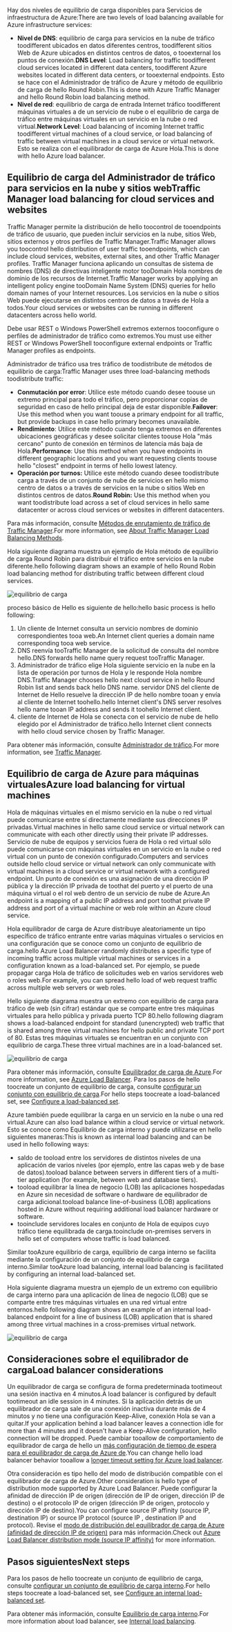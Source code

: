 

<span data-ttu-id="fcca9-101">Hay dos niveles de equilibrio de carga disponibles para Servicios de infraestructura de Azure:</span><span class="sxs-lookup"><span data-stu-id="fcca9-101">There are two levels of load balancing available for Azure infrastructure services:</span></span>

* <span data-ttu-id="fcca9-102">**Nivel de DNS**: equilibrio de carga para servicios en la nube de tráfico toodifferent ubicados en datos diferentes centros, toodifferent sitios Web de Azure ubicados en distintos centros de datos, o tooexternal los puntos de conexión.</span><span class="sxs-lookup"><span data-stu-id="fcca9-102">**DNS Level**:  Load balancing for traffic toodifferent cloud services located in different data centers, toodifferent Azure websites located in different data centers, or tooexternal endpoints.</span></span> <span data-ttu-id="fcca9-103">Esto se hace con el Administrador de tráfico de Azure y método de equilibrio de carga de hello Round Robin.</span><span class="sxs-lookup"><span data-stu-id="fcca9-103">This is done with Azure Traffic Manager and hello Round Robin load balancing method.</span></span>
* <span data-ttu-id="fcca9-104">**Nivel de red**: equilibrio de carga de entrada Internet tráfico toodifferent máquinas virtuales a de un servicio de nube o el equilibrio de carga de tráfico entre máquinas virtuales en un servicio en la nube o red virtual.</span><span class="sxs-lookup"><span data-stu-id="fcca9-104">**Network Level**:  Load balancing of incoming Internet traffic toodifferent virtual machines of a cloud service, or load balancing of traffic between virtual machines in a cloud service or virtual network.</span></span> <span data-ttu-id="fcca9-105">Esto se realiza con el equilibrador de carga de Azure Hola.</span><span class="sxs-lookup"><span data-stu-id="fcca9-105">This is done with hello Azure load balancer.</span></span>

## <a name="traffic-manager-load-balancing-for-cloud-services-and-websites"></a><span data-ttu-id="fcca9-106">Equilibrio de carga del Administrador de tráfico para servicios en la nube y sitios web</span><span class="sxs-lookup"><span data-stu-id="fcca9-106">Traffic Manager load balancing for cloud services and websites</span></span>
<span data-ttu-id="fcca9-107">Traffic Manager permite la distribución de hello toocontrol de tooendpoints de tráfico de usuario, que pueden incluir servicios en la nube, sitios Web, sitios externos y otros perfiles de Traffic Manager.</span><span class="sxs-lookup"><span data-stu-id="fcca9-107">Traffic Manager allows you toocontrol hello distribution of user traffic tooendpoints, which can include cloud services, websites, external sites, and other Traffic Manager profiles.</span></span> <span data-ttu-id="fcca9-108">Traffic Manager funciona aplicando un consultas de sistema de nombres (DNS) de directivas inteligente motor tooDomain Hola nombres de dominio de los recursos de Internet.</span><span class="sxs-lookup"><span data-stu-id="fcca9-108">Traffic Manager works by applying an intelligent policy engine tooDomain Name System (DNS) queries for hello domain names of your Internet resources.</span></span> <span data-ttu-id="fcca9-109">Los servicios en la nube o sitios Web puede ejecutarse en distintos centros de datos a través de Hola a todos.</span><span class="sxs-lookup"><span data-stu-id="fcca9-109">Your cloud services or websites can be running in different datacenters across hello world.</span></span>

<span data-ttu-id="fcca9-110">Debe usar REST o Windows PowerShell extremos externos tooconfigure o perfiles de administrador de tráfico como extremos.</span><span class="sxs-lookup"><span data-stu-id="fcca9-110">You must use either REST or Windows PowerShell tooconfigure external endpoints or Traffic Manager profiles as endpoints.</span></span>

<span data-ttu-id="fcca9-111">Administrador de tráfico usa tres tráfico de toodistribute de métodos de equilibrio de carga:</span><span class="sxs-lookup"><span data-stu-id="fcca9-111">Traffic Manager uses three load-balancing methods toodistribute traffic:</span></span>

* <span data-ttu-id="fcca9-112">**Conmutación por error**: Utilice este método cuando desee toouse un extremo principal para todo el tráfico, pero proporcionar copias de seguridad en caso de hello principal deja de estar disponible.</span><span class="sxs-lookup"><span data-stu-id="fcca9-112">**Failover**:  Use this method when you want toouse a primary endpoint for all traffic, but provide backups in case hello primary becomes unavailable.</span></span>
* <span data-ttu-id="fcca9-113">**Rendimiento**: Utilice este método cuando tenga extremos en diferentes ubicaciones geográficas y desee solicitar clientes toouse Hola "más cercano" punto de conexión en términos de latencia más baja de Hola.</span><span class="sxs-lookup"><span data-stu-id="fcca9-113">**Performance**:  Use this method when you have endpoints in different geographic locations and you want requesting clients toouse hello "closest" endpoint in terms of hello lowest latency.</span></span>
* <span data-ttu-id="fcca9-114">**Operación por turnos:** Utilice este método cuando desee toodistribute carga a través de un conjunto de nube de servicios en hello mismo centro de datos o a través de servicios en la nube o sitios Web en distintos centros de datos.</span><span class="sxs-lookup"><span data-stu-id="fcca9-114">**Round Robin:**  Use this method when you want toodistribute load across a set of cloud services in hello same datacenter or across cloud services or websites in different datacenters.</span></span>

<span data-ttu-id="fcca9-115">Para más información, consulte [Métodos de enrutamiento de tráfico de Traffic Manager](../articles/traffic-manager/traffic-manager-routing-methods.md).</span><span class="sxs-lookup"><span data-stu-id="fcca9-115">For more information, see [About Traffic Manager Load Balancing Methods](../articles/traffic-manager/traffic-manager-routing-methods.md).</span></span>

<span data-ttu-id="fcca9-116">Hola siguiente diagrama muestra un ejemplo de Hola método de equilibrio de carga Round Robin para distribuir el tráfico entre servicios en la nube diferente.</span><span class="sxs-lookup"><span data-stu-id="fcca9-116">hello following diagram shows an example of hello Round Robin load balancing method for distributing traffic between different cloud services.</span></span>

![equilibrio de carga](./media/virtual-machines-common-load-balance/TMSummary.png)

<span data-ttu-id="fcca9-118">proceso básico de Hello es siguiente de hello:</span><span class="sxs-lookup"><span data-stu-id="fcca9-118">hello basic process is hello following:</span></span>

1. <span data-ttu-id="fcca9-119">Un cliente de Internet consulta un servicio nombres de dominio correspondientes tooa web.</span><span class="sxs-lookup"><span data-stu-id="fcca9-119">An Internet client queries a domain name corresponding tooa web service.</span></span>
2. <span data-ttu-id="fcca9-120">DNS reenvía tooTraffic Manager de la solicitud de consulta del nombre hello.</span><span class="sxs-lookup"><span data-stu-id="fcca9-120">DNS forwards hello name query request tooTraffic Manager.</span></span>
3. <span data-ttu-id="fcca9-121">Administrador de tráfico elige Hola siguiente servicio en la nube en la lista de operación por turnos de Hola y le responde Hola nombre DNS.</span><span class="sxs-lookup"><span data-stu-id="fcca9-121">Traffic Manager chooses hello next cloud service in hello Round Robin list and sends back hello DNS name.</span></span> <span data-ttu-id="fcca9-122">servidor DNS del cliente de Internet de Hello resuelve la dirección IP de hello nombre tooan y envía al cliente de Internet toohello.</span><span class="sxs-lookup"><span data-stu-id="fcca9-122">hello Internet client's DNS server resolves hello name tooan IP address and sends it toohello Internet client.</span></span>
4. <span data-ttu-id="fcca9-123">cliente de Internet de Hola se conecta con el servicio de nube de hello elegido por el Administrador de tráfico.</span><span class="sxs-lookup"><span data-stu-id="fcca9-123">hello Internet client connects with hello cloud service chosen by Traffic Manager.</span></span>

<span data-ttu-id="fcca9-124">Para obtener más información, consulte [Administrador de tráfico](../articles/traffic-manager/traffic-manager-overview.md).</span><span class="sxs-lookup"><span data-stu-id="fcca9-124">For more information, see [Traffic Manager](../articles/traffic-manager/traffic-manager-overview.md).</span></span>

## <a name="azure-load-balancing-for-virtual-machines"></a><span data-ttu-id="fcca9-125">Equilibrio de carga de Azure para máquinas virtuales</span><span class="sxs-lookup"><span data-stu-id="fcca9-125">Azure load balancing for virtual machines</span></span>
<span data-ttu-id="fcca9-126">Hola de máquinas virtuales en el mismo servicio en la nube o red virtual puede comunicarse entre sí directamente mediante sus direcciones IP privadas.</span><span class="sxs-lookup"><span data-stu-id="fcca9-126">Virtual machines in hello same cloud service or virtual network can communicate with each other directly using their private IP addresses.</span></span> <span data-ttu-id="fcca9-127">Servicio de nube de equipos y servicios fuera de Hola o red virtual sólo puede comunicarse con máquinas virtuales en un servicio en la nube o red virtual con un punto de conexión configurado.</span><span class="sxs-lookup"><span data-stu-id="fcca9-127">Computers and services outside hello cloud service or virtual network can only communicate with virtual machines in a cloud service or virtual network with a configured endpoint.</span></span> <span data-ttu-id="fcca9-128">Un punto de conexión es una asignación de una dirección IP pública y la dirección IP privada de toothat del puerto y el puerto de una máquina virtual o el rol web dentro de un servicio de nube de Azure.</span><span class="sxs-lookup"><span data-stu-id="fcca9-128">An endpoint is a mapping of a public IP address and port toothat private IP address and port of a virtual machine or web role within an Azure cloud service.</span></span>

<span data-ttu-id="fcca9-129">Hola equilibrador de carga de Azure distribuye aleatoriamente un tipo específico de tráfico entrante entre varias máquinas virtuales o servicios en una configuración que se conoce como un conjunto de equilibrio de carga.</span><span class="sxs-lookup"><span data-stu-id="fcca9-129">hello Azure Load Balancer randomly distributes a specific type of incoming traffic across multiple virtual machines or services in a configuration known as a load-balanced set.</span></span> <span data-ttu-id="fcca9-130">Por ejemplo, se puede propagar carga Hola de tráfico de solicitudes web en varios servidores web o roles web.</span><span class="sxs-lookup"><span data-stu-id="fcca9-130">For example, you can spread hello load of web request traffic across multiple web servers or web roles.</span></span>

<span data-ttu-id="fcca9-131">Hello siguiente diagrama muestra un extremo con equilibrio de carga para tráfico de web (sin cifrar) estándar que se comparte entre tres máquinas virtuales para hello pública y privada puerto TCP 80.</span><span class="sxs-lookup"><span data-stu-id="fcca9-131">hello following diagram shows a load-balanced endpoint for standard (unencrypted) web traffic that is shared among three virtual machines for hello public and private TCP port of 80.</span></span> <span data-ttu-id="fcca9-132">Estas tres máquinas virtuales se encuentran en un conjunto con equilibrio de carga.</span><span class="sxs-lookup"><span data-stu-id="fcca9-132">These three virtual machines are in a load-balanced set.</span></span>

![equilibrio de carga](./media/virtual-machines-common-load-balance/LoadBalancing.png)

<span data-ttu-id="fcca9-134">Para obtener más información, consulte [Equilibrador de carga de Azure](../articles/load-balancer/load-balancer-overview.md).</span><span class="sxs-lookup"><span data-stu-id="fcca9-134">For more information, see [Azure Load Balancer](../articles/load-balancer/load-balancer-overview.md).</span></span> <span data-ttu-id="fcca9-135">Para los pasos de hello toocreate un conjunto de equilibrio de carga, consulte [configurar un conjunto con equilibrio de carga](../articles/load-balancer/load-balancer-get-started-internet-arm-ps.md).</span><span class="sxs-lookup"><span data-stu-id="fcca9-135">For hello steps toocreate a load-balanced set, see [Configure a load-balanced set](../articles/load-balancer/load-balancer-get-started-internet-arm-ps.md).</span></span>

<span data-ttu-id="fcca9-136">Azure también puede equilibrar la carga en un servicio en la nube o una red virtual.</span><span class="sxs-lookup"><span data-stu-id="fcca9-136">Azure can also load balance within a cloud service or virtual network.</span></span> <span data-ttu-id="fcca9-137">Esto se conoce como Equilibrio de carga interno y puede utilizarse en hello siguientes maneras:</span><span class="sxs-lookup"><span data-stu-id="fcca9-137">This is known as internal load balancing and can be used in hello following ways:</span></span>

* <span data-ttu-id="fcca9-138">saldo de tooload entre los servidores de distintos niveles de una aplicación de varios niveles (por ejemplo, entre las capas web y de base de datos).</span><span class="sxs-lookup"><span data-stu-id="fcca9-138">tooload balance between servers in different tiers of a multi-tier application (for example, between web and database tiers).</span></span>
* <span data-ttu-id="fcca9-139">tooload equilibrar la línea de negocio (LOB) las aplicaciones hospedadas en Azure sin necesidad de software o hardware de equilibrador de carga adicional.</span><span class="sxs-lookup"><span data-stu-id="fcca9-139">tooload balance line-of-business (LOB) applications hosted in Azure without requiring additional load balancer hardware or software.</span></span>
* <span data-ttu-id="fcca9-140">tooinclude servidores locales en conjunto de Hola de equipos cuyo tráfico tiene equilibrada de carga.</span><span class="sxs-lookup"><span data-stu-id="fcca9-140">tooinclude on-premises servers in hello set of computers whose traffic is load balanced.</span></span>

<span data-ttu-id="fcca9-141">Similar tooAzure equilibrio de carga, equilibrio de carga interno se facilita mediante la configuración de un conjunto de equilibrio de carga interno.</span><span class="sxs-lookup"><span data-stu-id="fcca9-141">Similar tooAzure load balancing, internal load balancing is facilitated by configuring an internal load-balanced set.</span></span>

<span data-ttu-id="fcca9-142">Hola siguiente diagrama muestra un ejemplo de un extremo con equilibrio de carga interno para una aplicación de línea de negocio (LOB) que se comparte entre tres máquinas virtuales en una red virtual entre entornos.</span><span class="sxs-lookup"><span data-stu-id="fcca9-142">hello following diagram shows an example of an internal load-balanced endpoint for a line of business (LOB) application that is shared among three virtual machines in a cross-premises virtual network.</span></span>

![equilibrio de carga](./media/virtual-machines-common-load-balance/LOBServers.png)

## <a name="load-balancer-considerations"></a><span data-ttu-id="fcca9-144">Consideraciones sobre el equilibrador de carga</span><span class="sxs-lookup"><span data-stu-id="fcca9-144">Load balancer considerations</span></span>
<span data-ttu-id="fcca9-145">Un equilibrador de carga se configura de forma predeterminada tootimeout una sesión inactiva en 4 minutos.</span><span class="sxs-lookup"><span data-stu-id="fcca9-145">A load balancer is configured by default tootimeout an idle session in 4 minutes.</span></span> <span data-ttu-id="fcca9-146">Si la aplicación detrás de un equilibrador de carga sale de una conexión inactiva durante más de 4 minutos y no tiene una configuración Keep-Alive, conexión Hola se van a quitar.</span><span class="sxs-lookup"><span data-stu-id="fcca9-146">If your application behind a load balancer leaves a connection idle for more than 4 minutes and it doesn't have a Keep-Alive configuration, hello connection will be dropped.</span></span> <span data-ttu-id="fcca9-147">Puede cambiar tooallow de comportamiento de equilibrador de carga de hello un [más configuración de tiempo de espera para el equilibrador de carga de Azure de](../articles/load-balancer/load-balancer-tcp-idle-timeout.md).</span><span class="sxs-lookup"><span data-stu-id="fcca9-147">You can change hello load balancer behavior tooallow a [longer timeout setting for Azure load balancer](../articles/load-balancer/load-balancer-tcp-idle-timeout.md).</span></span>

<span data-ttu-id="fcca9-148">Otra consideración es tipo hello del modo de distribución compatible con el equilibrador de carga de Azure.</span><span class="sxs-lookup"><span data-stu-id="fcca9-148">Other consideration is hello type of distribution mode supported by Azure Load Balancer.</span></span> <span data-ttu-id="fcca9-149">Puede configurar la afinidad de dirección IP de origen (dirección de IP de origen, dirección IP de destino) o el protocolo IP de origen (dirección IP de origen, protocolo y dirección IP de destino).</span><span class="sxs-lookup"><span data-stu-id="fcca9-149">You can configure source IP affinity (source IP, destination IP) or source IP protocol (source IP , destination IP and protocol).</span></span> <span data-ttu-id="fcca9-150">Revise el [modo de distribución del equilibrador de carga de Azure (afinidad de dirección IP de origen)](../articles/load-balancer/load-balancer-distribution-mode.md) para más información.</span><span class="sxs-lookup"><span data-stu-id="fcca9-150">Check out [Azure Load Balancer distribution mode (source IP affinity)](../articles/load-balancer/load-balancer-distribution-mode.md) for more information.</span></span>

## <a name="next-steps"></a><span data-ttu-id="fcca9-151">Pasos siguientes</span><span class="sxs-lookup"><span data-stu-id="fcca9-151">Next steps</span></span>
<span data-ttu-id="fcca9-152">Para los pasos de hello toocreate un conjunto de equilibrio de carga, consulte [configurar un conjunto de equilibrio de carga interno](../articles/load-balancer/load-balancer-get-started-ilb-arm-ps.md).</span><span class="sxs-lookup"><span data-stu-id="fcca9-152">For hello steps toocreate a load-balanced set, see [Configure an internal load-balanced set](../articles/load-balancer/load-balancer-get-started-ilb-arm-ps.md).</span></span>

<span data-ttu-id="fcca9-153">Para obtener más información, consulte [Equilibrio de carga interno](../articles/load-balancer/load-balancer-internal-overview.md).</span><span class="sxs-lookup"><span data-stu-id="fcca9-153">For more information about load balancer, see [Internal load balancing](../articles/load-balancer/load-balancer-internal-overview.md).</span></span>

